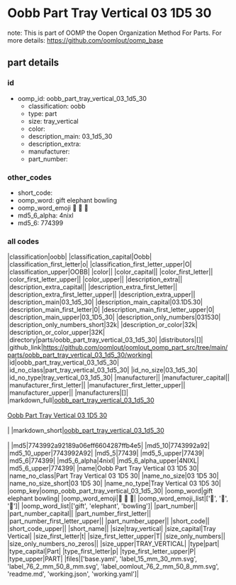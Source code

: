 # Oobb Part Tray Vertical 03 1D5 30  

note: This is part of OOMP the Oopen Organization Method For Parts. For more details: https://github.com/oomlout/oomp_base

##  part details





### id
* oomp_id: oobb_part_tray_vertical_03_1d5_30
  * classification: oobb
  * type: part
  * size: tray_vertical
  * color: 
  * description_main: 03_1d5_30
  * description_extra: 
  * manufacturer: 
  * part_number: 

### other_codes
* short_code: 
* oomp_word: gift elephant bowling
* oomp_word_emoji :gift: :elephant: :bowling:
* md5_6_alpha: 4nixl
* md5_6: 774399

### all codes 
|classification|oobb|
|classification_capital|Oobb|
|classification_first_letter|o|
|classification_first_letter_upper|O|
|classification_upper|OOBB|
|color||
|color_capital||
|color_first_letter||
|color_first_letter_upper||
|color_upper||
|description_extra||
|description_extra_capital||
|description_extra_first_letter||
|description_extra_first_letter_upper||
|description_extra_upper||
|description_main|03_1d5_30|
|description_main_capital|03.1D5.30|
|description_main_first_letter|0|
|description_main_first_letter_upper|0|
|description_main_upper|03_1D5_30|
|description_only_numbers|031530|
|description_only_numbers_short|32k|
|description_or_color|32k|
|description_or_color_upper|32K|
|directory|parts/oobb_part_tray_vertical_03_1d5_30|
|distributors|[]|
|github_link|https://github.com/oomlout/oomlout_oomp_part_src/tree/main/parts/oobb_part_tray_vertical_03_1d5_30/working|
|id|oobb_part_tray_vertical_03_1d5_30|
|id_no_class|part_tray_vertical_03_1d5_30|
|id_no_size|03_1d5_30|
|id_no_type|tray_vertical_03_1d5_30|
|manufacturer||
|manufacturer_capital||
|manufacturer_first_letter||
|manufacturer_first_letter_upper||
|manufacturer_upper||
|manufacturers|[]|
|markdown_full|[oobb_part_tray_vertical_03_1d5_30](https://github.com/oomlout/oomlout_oomp_part_src/tree/main/parts/oobb_part_tray_vertical_03_1d5_30/working)<br>[](https://github.com/oomlout/oomlout_oomp_part_src/tree/main/parts/oobb_part_tray_vertical_03_1d5_30/working)<br>[Oobb Part Tray Vertical 03 1D5 30](https://github.com/oomlout/oomlout_oomp_part_src/tree/main/parts/oobb_part_tray_vertical_03_1d5_30/working)<br><br>|
|markdown_short|[oobb_part_tray_vertical_03_1d5_30](https://github.com/oomlout/oomlout_oomp_part_src/tree/main/parts/oobb_part_tray_vertical_03_1d5_30/working)<br><br>|
|md5|7743992a92189a06eff6604287ffb4e5|
|md5_10|7743992a92|
|md5_10_upper|7743992A92|
|md5_5|77439|
|md5_5_upper|77439|
|md5_6|774399|
|md5_6_alpha|4nixl|
|md5_6_alpha_upper|4NIXL|
|md5_6_upper|774399|
|name|Oobb Part Tray Vertical 03 1D5 30|
|name_no_class|Part Tray Vertical 03 1D5 30|
|name_no_size|03 1D5 30|
|name_no_size_short|03 1D5 30|
|name_no_type|Tray Vertical 03 1D5 30|
|oomp_key|oomp_oobb_part_tray_vertical_03_1d5_30|
|oomp_word|gift elephant bowling|
|oomp_word_emoji|:gift: :elephant: :bowling:|
|oomp_word_emoji_list|[':gift:', ':elephant:', ':bowling:']|
|oomp_word_list|['gift', 'elephant', 'bowling']|
|part_number||
|part_number_capital||
|part_number_first_letter||
|part_number_first_letter_upper||
|part_number_upper||
|short_code||
|short_code_upper||
|short_name||
|size|tray_vertical|
|size_capital|Tray Vertical|
|size_first_letter|t|
|size_first_letter_upper|T|
|size_only_numbers||
|size_only_numbers_no_zeros||
|size_upper|TRAY_VERTICAL|
|type|part|
|type_capital|Part|
|type_first_letter|p|
|type_first_letter_upper|P|
|type_upper|PART|
|files|['base.yaml', 'label_15_mm_30_mm.svg', 'label_76_2_mm_50_8_mm.svg', 'label_oomlout_76_2_mm_50_8_mm.svg', 'readme.md', 'working.json', 'working.yaml']|
